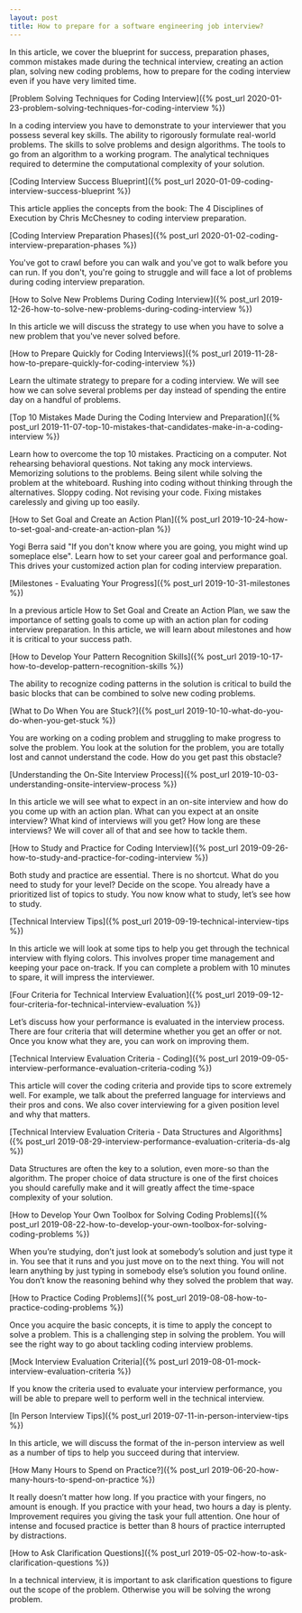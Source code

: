 ```yaml
---
layout: post
title: How to prepare for a software engineering job interview?
---
```


In this article, we cover the blueprint for success, preparation phases, common mistakes made during the technical interview, creating an action plan, solving new coding problems, how to prepare for the coding interview even if you have very limited time.

[Problem Solving Techniques for Coding Interview]({% post_url 2020-01-23-problem-solving-techniques-for-coding-interview %})

In a coding interview you have to demonstrate to your interviewer that you possess several key skills. The ability to rigorously formulate real-world problems. The skills to solve problems and design algorithms. The tools to go from an algorithm to a working program. The analytical techniques required to determine the computational complexity of your solution.

[Coding Interview Success Blueprint]({% post_url 2020-01-09-coding-interview-success-blueprint %})

This article applies the concepts from the book: The 4 Disciplines of Execution by Chris McChesney to coding interview preparation.

[Coding Interview Preparation Phases]({% post_url 2020-01-02-coding-interview-preparation-phases %})

You've got to crawl before you can walk and you've got to walk before you can run. If you don't, you're going to struggle and will face a lot of problems during coding interview preparation.

[How to Solve New Problems During Coding Interview]({% post_url 2019-12-26-how-to-solve-new-problems-during-coding-interview %})

In this article we will discuss the strategy to use when you have to solve a new problem that you've never solved before.

[How to Prepare Quickly for Coding Interviews]({% post_url 2019-11-28-how-to-prepare-quickly-for-coding-interview %})

Learn the ultimate strategy to prepare for a coding interview. We will see how we can solve several problems per day instead of spending the entire day on a handful of problems.

[Top 10 Mistakes Made During the Coding Interview and Preparation]({% post_url 2019-11-07-top-10-mistakes-that-candidates-make-in-a-coding-interview %})

Learn how to overcome the top 10 mistakes. Practicing on a computer. Not rehearsing behavioral questions. Not taking any mock interviews. Memorizing solutions to the problems. Being silent while solving the problem at the whiteboard. Rushing into coding without thinking through the alternatives. Sloppy coding. Not revising your code. Fixing mistakes carelessly and giving up too easily.

[How to Set Goal and Create an Action Plan]({% post_url 2019-10-24-how-to-set-goal-and-create-an-action-plan %})

Yogi Berra said "If you don't know where you are going, you might wind up someplace else". Learn how to set your career goal and performance goal. This drives your customized action plan for coding interview preparation.

[Milestones - Evaluating Your Progress]({% post_url 2019-10-31-milestones %})

In a previous article How to Set Goal and Create an Action Plan, we saw the importance of setting goals to come up with an action plan for coding interview preparation. In this article, we will learn about milestones and how it is critical to your success path.

[How to Develop Your Pattern Recognition Skills]({% post_url 2019-10-17-how-to-develop-pattern-recognition-skills %})

The ability to recognize coding patterns in the solution is critical to build the basic blocks that can be combined to solve new coding problems.

[What to Do When You are Stuck?]({% post_url 2019-10-10-what-do-you-do-when-you-get-stuck %})

You are working on a coding problem and struggling to make progress to solve the problem. You look at the solution for the problem, you are totally lost and cannot understand the code. How do you get past this obstacle?

[Understanding the On-Site Interview Process]({% post_url 2019-10-03-understanding-onsite-interview-process %})

In this article we will see what to expect in an on-site interview and how do you come up with an action plan. What can you expect at an onsite interview? What kind of interviews will you get? How long are these interviews? We will cover all of that and see how to tackle them.

[How to Study and Practice for Coding Interview]({% post_url 2019-09-26-how-to-study-and-practice-for-coding-interview %})

Both study and practice are essential. There is no shortcut. What do you need to study for your level? Decide on the scope. You already have a prioritized list of topics to study. You now know what to study, let’s see how to study.

[Technical Interview Tips]({% post_url 2019-09-19-technical-interview-tips %})

In this article we will look at some tips to help you get through the technical interview with flying colors. This involves proper time management and keeping your pace on-track. If you can complete a problem with 10 minutes to spare, it will impress the interviewer.

[Four Criteria for Technical Interview Evaluation]({% post_url 2019-09-12-four-criteria-for-technical-interview-evaluation %})

Let’s discuss how your performance is evaluated in the interview process. There are four criteria that will determine whether you get an offer or not. Once you know what they are, you can work on improving them.

[Technical Interview Evaluation Criteria - Coding]({% post_url 2019-09-05-interview-performance-evaluation-criteria-coding %})

This article will cover the coding criteria and provide tips to score extremely well. For example, we talk about the preferred language for interviews and their pros and cons. We also cover interviewing for a given position level and why that matters.

[Technical Interview Evaluation Criteria - Data Structures and Algorithms]({% post_url 2019-08-29-interview-performance-evaluation-criteria-ds-alg %})

Data Structures are often the key to a solution, even more-so than the algorithm. The proper choice of data structure is one of the first choices you should carefully make and it will greatly affect the time-space complexity of your solution.

[How to Develop Your Own Toolbox for Solving Coding Problems]({% post_url 2019-08-22-how-to-develop-your-own-toolbox-for-solving-coding-problems %})

When you’re studying, don’t just look at somebody’s solution and just type it in. You see that it runs and you just move on to the next thing. You will not learn anything by just typing in somebody else’s solution you found online. You don’t know the reasoning behind why they solved the problem that way.

[How to Practice Coding Problems]({% post_url 2019-08-08-how-to-practice-coding-problems %})

Once you acquire the basic concepts, it is time to apply the concept to solve a problem. This is a challenging step in solving the problem. You will see the right way to go about tackling coding interview problems.

[Mock Interview Evaluation Criteria]({% post_url 2019-08-01-mock-interview-evaluation-criteria %})

If you know the criteria used to evaluate your interview performance, you will be able to prepare well to perform well in the technical interview.

[In Person Interview Tips]({% post_url 2019-07-11-in-person-interview-tips %})

In this article, we will discuss the format of the in-person interview as well as a number of tips to help you succeed during that interview.

[How Many Hours to Spend on Practice?]({% post_url 2019-06-20-how-many-hours-to-spend-on-practice %})

It really doesn’t matter how long. If you practice with your fingers, no amount is enough. If you practice with your head, two hours a day is plenty. Improvement requires you giving the task your full attention. One hour of intense and focused practice is better than 8 hours of practice interrupted by distractions.

[How to Ask Clarification Questions]({% post_url 2019-05-02-how-to-ask-clarification-questions %})

In a technical interview, it is important to ask clarification questions to figure out the scope of the problem. Otherwise you will be solving the wrong problem.
